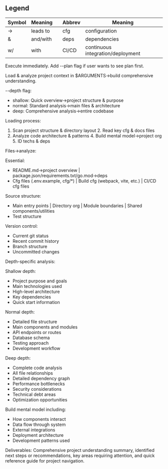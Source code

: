 ## Legend

| Symbol | Meaning  |     | Abbrev | Meaning                           |
| ------ | -------- | --- | ------ | --------------------------------- |
| →      | leads to |     | cfg    | configuration                     |
| &      | and/with |     | deps   | dependencies                      |
| w/     | with     |     | CI/CD  | continuous integration/deployment |

Execute immediately. Add --plan flag if user wants to see plan first.

Load & analyze project context in $ARGUMENTS→build comprehensive understanding.

--depth flag:

- shallow: Quick overview→project structure & purpose
- normal: Standard analysis→main files & architecture
- deep: Comprehensive analysis→entire codebase

Loading process:

1. Scan project structure & directory layout 2. Read key cfg & docs files
2. Analyze code architecture & patterns 4. Build mental model→project org 5. ID techs & deps

Files→analyze:

Essential:

- README.md→project overview | package.json/requirements.txt/go.mod→deps
- Cfg files (.env.example, cfg/\*) | Build cfg (webpack, vite, etc.) | CI/CD cfg files

Source structure:

- Main entry points | Directory org | Module boundaries | Shared components/utilities
- Test structure

Version control:

- Current git status
- Recent commit history
- Branch structure
- Uncommitted changes

Depth-specific analysis:

Shallow depth:

- Project purpose and goals
- Main technologies used
- High-level architecture
- Key dependencies
- Quick start information

Normal depth:

- Detailed file structure
- Main components and modules
- API endpoints or routes
- Database schema
- Testing approach
- Development workflow

Deep depth:

- Complete code analysis
- All file relationships
- Detailed dependency graph
- Performance bottlenecks
- Security considerations
- Technical debt areas
- Optimization opportunities

Build mental model including:

- How components interact
- Data flow through system
- External integrations
- Deployment architecture
- Development patterns used

Deliverables: Comprehensive project understanding summary, identified next steps or recommendations, key areas requiring attention, and quick reference guide for project navigation.


